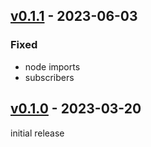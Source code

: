 ## [v0.1.1](https://github.com/natanfeitosa/soursop/compare/v0.1.0...v0.1.1) - 2023-06-03

### Fixed

- node imports
- subscribers

## [v0.1.0](https://github.com/natanfeitosa/sourstore/releases/tag/v0.1.0) - 2023-03-20

initial release
